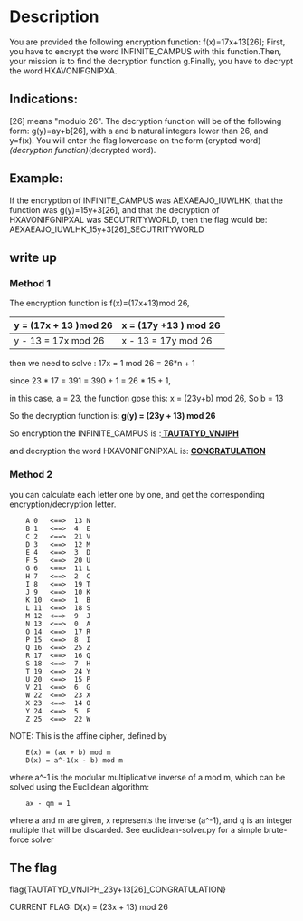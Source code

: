 # Description
You are provided the following encryption function: f(x)=17x+13[26]; First, you have to encrypt the word INFINITE_CAMPUS with this function.Then, your mission is to find the decryption function g.Finally, you have to decrypt the word HXAVONIFGNIPXA.

## Indications:

[26] means "modulo 26".
The decryption function will be of the following form: g(y)=ay+b[26], with a and b natural integers lower than 26, and y=f(x).
You will enter the flag lowercase on the form
(crypted word)_(decryption function)_(decrypted word).


## Example:
If the encryption of INFINITE_CAMPUS was AEXAEAJO_IUWLHK, that the function was g(y)=15y+3[26], and that the decryption of HXAVONIFGNIPXAL was SECUTRITYWORLD, then the flag would be: AEXAEAJO_IUWLHK_15y+3[26]_SECUTRITYWORLD


## write up
### Method 1

The encryption function is f(x)=(17x+13)mod 26,

y = (17x + 13 )mod 26   |  x = (17y +13 ) mod 26
----------------------- | ----------------------
y - 13 = 17x mod 26     |  x - 13 = 17y mod 26


then we need to solve : 17x = 1 mod 26 = 26*n + 1 

since 23 * 17 = 391 = 390 + 1 = 26 * 15 + 1, 

in this case, a = 23, 
the function gose this: x = (23y+b) mod 26, So b = 13

So the decryption function is:<b> g(y) = (23y + 13) mod 26</b>
 
So encryption the INFINITE_CAMPUS is :<u><b> TAUTATYD_VNJIPH </b></u>

and decryption the word HXAVONIFGNIPXAL is: <u><b>CONGRATULATION</u></b>



### Method 2
you can calculate each letter one by one, and get the corresponding encryption/decryption letter.

````
	A 0   <==>  13 N
	B 1   <==>  4  E
	C 2   <==>  21 V
	D 3   <==>  12 M
	E 4   <==>  3  D
	F 5   <==>  20 U
	G 6   <==>  11 L
	H 7   <==>  2  C
	I 8   <==>  19 T
	J 9   <==>  10 K
	K 10  <==>  1  B
	L 11  <==>  18 S
	M 12  <==>  9  J
	N 13  <==>  0  A
	O 14  <==>  17 R
	P 15  <==>  8  I
	Q 16  <==>  25 Z
	R 17  <==>  16 Q
	S 18  <==>  7  H
	T 19  <==>  24 Y
	U 20  <==>  15 P
	V 21  <==>  6  G
	W 22  <==>  23 X
	X 23  <==>  14 O
	Y 24  <==>  5  F
	Z 25  <==>  22 W
````

NOTE: This is the affine cipher, defined by

````
	E(x) = (ax + b) mod m
	D(x) = a^-1(x - b) mod m
````

where a^-1 is the modular multiplicative inverse of a mod m, which can be solved using the Euclidean algorithm:

````
	ax - qm = 1
````

where a and m are given, x represents the inverse (a^-1), and q is an integer multiple that will be discarded.
See euclidean-solver.py for a simple brute-force solver

## The flag

 flag{TAUTATYD_VNJIPH_23y+13[26]_CONGRATULATION}
 
CURRENT FLAG:
D(x) = (23x + 13) mod 26
 
 
 